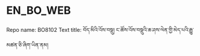 # EN_BO_WEB
Repo name: BO8102
Text title: བོད་མིའི་འོས་བསྡུ། ང་ཚོས་འོས་བསྡུའི་ཆ་ཤས་ལེན་གྱི་མེད་པའི་རྒྱུ་མཚན་ཅི་ཞིག་ཡིན་ནམ།